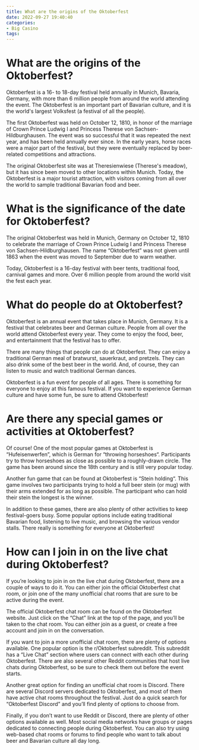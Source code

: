 ```yaml
---
title: What are the origins of the Oktoberfest 
date: 2022-09-27 19:40:40
categories:
- Big Casino
tags:
---
```



#  What are the origins of the Oktoberfest? 

Oktoberfest is a 16- to 18-day festival held annually in Munich, Bavaria, Germany, with more than 6 million people from around the world attending the event. The Oktoberfest is an important part of Bavarian culture, and it is the world's largest Volksfest (a festival of all the people).

The first Oktoberfest was held on October 12, 1810, in honor of the marriage of Crown Prince Ludwig I and Princess Therese von Sachsen-Hildburghausen. The event was so successful that it was repeated the next year, and has been held annually ever since. In the early years, horse races were a major part of the festival, but they were eventually replaced by beer-related competitions and attractions.

The original Oktoberfest site was at Theresienwiese (Therese's meadow), but it has since been moved to other locations within Munich. Today, the Oktoberfest is a major tourist attraction, with visitors coming from all over the world to sample traditional Bavarian food and beer.

#  What is the significance of the date for Oktoberfest? 

The original Oktoberfest was held in Munich, Germany on October 12, 1810 to celebrate the marriage of Crown Prince Ludwig I and Princess Therese von Sachsen-Hildburghausen. The name “Oktoberfest” was not given until 1863 when the event was moved to September due to warm weather. 

Today, Oktoberfest is a 16-day festival with beer tents, traditional food, carnival games and more. Over 6 million people from around the world visit the fest each year.

#  What do people do at Oktoberfest? 

Oktoberfest is an annual event that takes place in Munich, Germany. It is a festival that celebrates beer and German culture. People from all over the world attend Oktoberfest every year. They come to enjoy the food, beer, and entertainment that the festival has to offer.

There are many things that people can do at Oktoberfest. They can enjoy a traditional German meal of bratwurst, sauerkraut, and pretzels. They can also drink some of the best beer in the world. And, of course, they can listen to music and watch traditional German dances.

Oktoberfest is a fun event for people of all ages. There is something for everyone to enjoy at this famous festival. If you want to experience German culture and have some fun, be sure to attend Oktoberfest!

#  Are there any special games or activities at Oktoberfest? 

Of course! One of the most popular games at Oktoberfest is “Hufeisenwerfen”, which is German for “throwing horseshoes“. Participants try to throw horseshoes as close as possible to a roughly-drawn circle. The game has been around since the 18th century and is still very popular today.

Another fun game that can be found at Oktoberfest is “Stein holding“. This game involves two participants trying to hold a full beer stein (or mug) with their arms extended for as long as possible. The participant who can hold their stein the longest is the winner.

In addition to these games, there are also plenty of other activities to keep festival-goers busy. Some popular options include eating traditional Bavarian food, listening to live music, and browsing the various vendor stalls. There really is something for everyone at Oktoberfest!

#  How can I join in on the live chat during Oktoberfest?

If you’re looking to join in on the live chat during Oktoberfest, there are a couple of ways to do it. You can either join the official Oktoberfest chat room, or join one of the many unofficial chat rooms that are sure to be active during the event.

The official Oktoberfest chat room can be found on the Oktoberfest website. Just click on the “Chat” link at the top of the page, and you’ll be taken to the chat room. You can either join as a guest, or create a free account and join in on the conversation.

If you want to join a more unofficial chat room, there are plenty of options available. One popular option is the r/Oktoberfest subreddit. This subreddit has a “Live Chat” section where users can connect with each other during Oktoberfest. There are also several other Reddit communities that host live chats during Oktoberfest, so be sure to check them out before the event starts.

Another great option for finding an unofficial chat room is Discord. There are several Discord servers dedicated to Oktoberfest, and most of them have active chat rooms throughout the festival. Just do a quick search for “Oktoberfest Discord” and you’ll find plenty of options to choose from.

Finally, if you don’t want to use Reddit or Discord, there are plenty of other options available as well. Most social media networks have groups or pages dedicated to connecting people during Oktoberfest. You can also try using web-based chat rooms or forums to find people who want to talk about beer and Bavarian culture all day long.